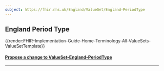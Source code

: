 ```yaml
---
subject: https://fhir.nhs.uk/England/ValueSet/England-PeriodType
---
```

## England Period Type

{{render:FHIR-Implementation-Guide-Home-Terminology-All-ValueSets-ValueSetTemplate}}

<div id="Feedback" class="tabcontent">
<h4><a href='https://simplifier.net/NHS-England-Implementation-Guide/ValueSet-England-OrganisationRole/~issues?level=File' target="_blank">Propose a change to ValueSet-England-PeriodType </a></h4>
</div>

---
